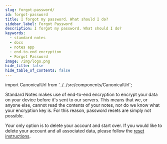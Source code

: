 ```yaml
---
slug: forgot-password/
id: forgot-password
title: I forgot my password. What should I do?
sidebar_label: Forgot Password
description: I forgot my password. What should I do?
keywords:
  - standard notes
  - docs
  - notes app
  - end-to-end encryption
  - Forgot Password
image: /img/logo.png
hide_title: false
hide_table_of_contents: false
---
```


<!-- Copied from https://standardnotes.com/help/6/i-ve-forgotten-my-password-what-should-i-do -->

import CanonicalUrl from '../../src/components/CanonicalUrl';

<CanonicalUrl
 canonicalUrl="https://standardnotes.com/help/6/i-ve-forgotten-my-password-what-should-i-do"
/>

Standard Notes makes use of end-to-end encryption to encrypt your data on your device before it's sent to our servers. This means that we, or anyone else, cannot read the contents of your notes, nor do we know what your encryption key is. For this reason, password resets are simply not possible.

Your only option is to delete your account and start over. If you would like to delete your account and all associated data, please follow the [reset instructions](https://standardnotes.com/reset).

